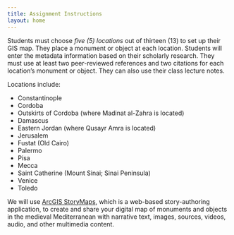 ```yaml
---
title: Assignment Instructions
layout: home
---
```


Students must choose *five (5) locations* out of thirteen (13) to set up their GIS map. They place a monument or object at each location. Students will enter the metadata information based on their scholarly research. They must use at least two peer-reviewed references and two citations for each location’s monument or object. They can also use their class lecture notes. 

Locations include: 
- Constantinople
- Cordoba
- Outskirts of Cordoba (where Madinat al-Zahra is located)
- Damascus
- Eastern Jordan (where Qusayr Amra is located)
- Jerusalem
- Fustat (Old Cairo)
- Palermo
- Pisa
- Mecca
- Saint Catherine (Mount Sinai; Sinai Peninsula)
- Venice
- Toledo

We will use [ArcGIS StoryMaps](https://www.esri.com/en-us/arcgis/products/arcgis-storymaps/overview), which is a web-based story-authoring application, to create and share your digital map of monuments and objects in the medieval Mediterranean with narrative text, images, sources, videos, audio, and other multimedia content. 
